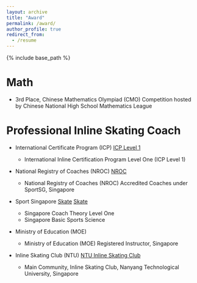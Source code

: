 ```yaml
---
layout: archive
title: "Award"
permalink: /award/
author_profile: true
redirect_from:
  - /resume
---
```


{% include base_path %}

Math
======
* 3rd Place, Chinese Mathematics Olympiad (CMO) Competition hosted by Chinese National High School Mathematics League 

Professional Inline Skating Coach
======
* International Certificate Program (ICP) [ICP Level 1](https://www.inlinecertificationprogram.org/instructor-detail?user_id=12993)
  * International Inline Certification Program Level One (ICP Level 1)

* National Registry of Coaches (NROC) [NROC](https://www.myactivesg.com/Sports/Find-a-Coach/Y/YANG-XUEHUAN)  
  * National Registry of Coaches (NROC) Accredited  Coaches under SportSG, Singapore

* Sport Singapore  [Skate](https://youtu.be/RoHC_F4sJGc) [Skate](https://youtu.be/3fjjuezOCew)
  * Singapore Coach Theory Level One 
  * Singapore Basic Sports Science 

* Ministry of Education (MOE)
  * Ministry of Education (MOE) Registered Instructor, Singapore

* Inline Skating Club (NTU) [NTU Inline Skating Club](https://www.instagram.com/ntuskateclub/?hl=en)
  * Main Community, Inline Skating Club, Nanyang Technological University, Singapore


<!-- <br/><img src='/images/skate/skatetoefoot.JPG'> -->
 
<!-- <video width="658" height="444" src="/videos/skate01.mp4" preload="none"></video> -->
